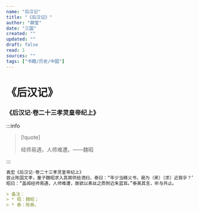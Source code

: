 ```yaml
---
name: "后汉记"
title: "《后汉记》"
author: "薛莹"
date: "三国"
created: ""
updated: ""
draft: false
read: 1
sources: ""
tags: ["书籍/历史/中国"]
---
```


# 《后汉记》

### 《后汉记·卷二十三孝灵皇帝纪上》

:::info

> [!quote]
>
> 经师易遇，人师难遭。——魏昭

:::

```markdown
袁宏《后汉记·卷二十三孝灵皇帝纪上》
尝止陈国文孝，童子魏昭求入其房供给洒扫，泰曰：“年少当精义书，曷为（来）〔求〕近我乎？”
昭曰：“盖闻经师易遇，人师难遭，故欲以素丝之质附近朱蓝耳。”泰美其言，听与共止。

> 备注：
> * 昭：魏昭；
> * 泰：陈泰。
```
